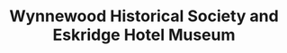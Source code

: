 ---
layout: repo
title: "Wynnewood Historical Society and Eskridge Hotel Museum"
id: 25236
permalink: repos/25236/
---